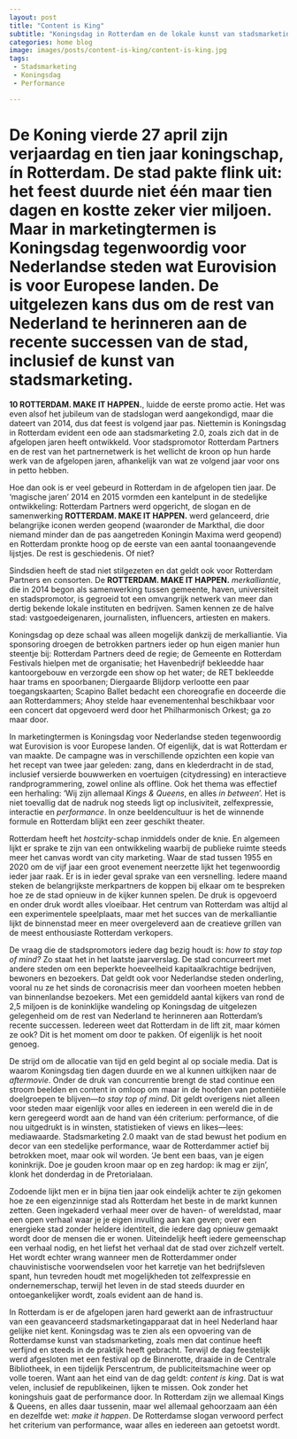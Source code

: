 ```yaml
---
layout: post
title: "Content is King"
subtitle: "Koningsdag in Rotterdam en de lokale kunst van stadsmarketing."
categories: home blog
image: images/posts/content-is-king/content-is-king.jpg
tags:
 - Stadsmarketing
 - Koningsdag
 - Performance

---
```

# De Koning vierde 27 april zijn verjaardag en tien jaar koningschap, ín Rotterdam. De stad pakte flink uit: het feest duurde niet één maar tien dagen en kostte zeker vier miljoen. Maar in marketingtermen is Koningsdag tegenwoordig voor Nederlandse steden wat Eurovision is voor Europese landen. De uitgelezen kans dus om de rest van Nederland te herinneren aan de recente successen van de stad, inclusief de kunst van stadsmarketing.

**10 ROTTERDAM. MAKE IT HAPPEN.**, luidde de eerste promo actie. Het was even alsof het jubileum van de stadslogan werd aangekondigd, maar die dateert van 2014, dus dat feest is volgend jaar pas. Niettemin is Koningsdag in Rotterdam evident een ode aan stadsmarketing 2.0, zoals zich dat in de afgelopen jaren heeft ontwikkeld. Voor stadspromotor Rotterdam Partners en de rest van het partnernetwerk is het wellicht de kroon op hun harde werk van de afgelopen jaren, afhankelijk van wat ze volgend jaar voor ons in petto hebben.

Hoe dan ook is er veel gebeurd in Rotterdam in de afgelopen tien jaar. De ‘magische jaren’ 2014 en 2015 vormden een kantelpunt in de stedelijke ontwikkeling: Rotterdam Partners werd opgericht, de slogan en de samenwerking **ROTTERDAM. MAKE IT HAPPEN.** werd gelanceerd, drie belangrijke iconen werden geopend (waaronder de Markthal, die door niemand minder dan de pas aangetreden Koningin Maxima werd geopend) en Rotterdam pronkte hoog op de eerste van een aantal toonaangevende lijstjes. De rest is geschiedenis. Of niet?

Sindsdien heeft de stad niet stilgezeten en dat geldt ook voor Rotterdam Partners en consorten. De **ROTTERDAM. MAKE IT HAPPEN.** _merkalliantie_, die in 2014 begon als samenwerking tussen gemeente, haven, universiteit en stadspromotor, is gegroeid tot een omvangrijk netwerk van meer dan dertig bekende lokale instituten en bedrijven. Samen kennen ze de halve stad: vastgoedeigenaren, journalisten, influencers, artiesten en makers. 

Koningsdag op deze schaal was alleen mogelijk dankzij de merkalliantie. Via sponsoring droegen de betrokken partners ieder op hun eigen manier hun steentje bij: Rotterdam Partners deed de regie; de Gemeente en Rotterdam Festivals hielpen met de organisatie; het Havenbedrijf bekleedde haar kantoorgebouw en verzorgde een show op het water; de RET bekleedde haar trams en spoorbanen; Diergaarde Blijdorp verlootte een paar toegangskaarten; Scapino Ballet bedacht een choreografie en doceerde die aan Rotterdammers; Ahoy stelde haar evenementenhal beschikbaar voor een concert dat opgevoerd werd door het Philharmonisch Orkest; ga zo maar door.

In marketingtermen is Koningsdag voor Nederlandse steden tegenwoordig wat Eurovision is voor Europese landen. Of eigenlijk, dat is wat Rotterdam er van maakte. De campagne was in verschillende opzichten een kopie van het recept van twee jaar geleden: zang, dans en klederdracht in de stad, inclusief versierde bouwwerken en voertuigen (citydressing) en interactieve randprogrammering, zowel online als offline. Ook het thema was effectief een herhaling: ‘Wij zijn allemaal _Kings & Queens_, en alles _in between_’. Het is niet toevallig dat de nadruk nog steeds ligt op inclusiviteit, zelfexpressie, interactie en _performance_. In onze beeldencultuur is het de winnende formule en Rotterdam blijkt een zeer geschikt theater.

Rotterdam heeft het _hostcity_-schap inmiddels onder de knie. En algemeen lijkt er sprake te zijn van een ontwikkeling waarbij de publieke ruimte steeds meer het canvas wordt van city marketing. Waar de stad tussen 1955 en 2020 om de vijf jaar een groot evenement neerzette lijkt het tegenwoordig ieder jaar raak. Er is in ieder geval sprake van een versnelling. Iedere maand steken de belangrijkste merkpartners de koppen bij elkaar om te bespreken hoe ze de stad opnieuw in de kijker kunnen spelen. De druk is opgevoerd en onder druk wordt alles vloeibaar. Het centrum van Rotterdam was altijd al een experimentele speelplaats, maar met het succes van de merkalliantie lijkt de binnenstad meer en meer overgeleverd aan de creatieve grillen van de meest enthousiaste Rotterdam verkopers.

De vraag die de stadspromotors iedere dag bezig houdt is: _how to stay top of mind?_ Zo staat het in het laatste jaarverslag. De stad concurreert met andere steden om een beperkte hoeveelheid kapitaalkrachtige bedrijven, bewoners en bezoekers. Dat geldt ook voor Nederlandse steden onderling, vooral nu ze het sinds de coronacrisis meer dan voorheen moeten hebben van binnenlandse bezoekers. Met een gemiddeld aantal kijkers van rond de 2,5 miljoen is de koninklijke wandeling  op Koningsdag de uitgelezen gelegenheid om de rest van Nederland te herinneren aan Rotterdam’s recente successen. Iedereen weet dat Rotterdam in de lift zit, maar kómen ze ook? Dit is het moment om door te pakken. Of eigenlijk is het nooit genoeg.

De strijd om de allocatie van tijd en geld begint al op sociale media. Dat is waarom Koningsdag tien dagen duurde en we al kunnen uitkijken naar de _aftermovie_. Onder de druk van concurrentie brengt de stad continue een stroom beelden en content in omloop om maar in de hoofden van potentiële doelgroepen te blijven—_to stay top of mind_. Dit geldt overigens niet alleen voor steden maar eigenlijk voor alles en iedereen in een wereld die in de kern geregeerd wordt aan de hand van één criterium: performance, of die nou uitgedrukt is in winsten, statistieken of views en likes—lees: mediawaarde. Stadsmarketing 2.0 maakt van de stad bewust het podium en decor van een stedelijke performance, waar de Rotterdammer actief bij betrokken moet, maar ook wil worden. ‘Je bent een baas, van je eigen koninkrijk. Doe je gouden kroon maar op en zeg hardop: ik mag er zijn’, klonk het donderdag in de Pretorialaan.

Zodoende lijkt men er in bijna tien jaar ook eindelijk achter te zijn gekomen hoe ze een eigenzinnige stad als Rotterdam het beste in de markt kunnen zetten. Geen ingekaderd verhaal meer over de haven- of wereldstad, maar een open verhaal waar je je eigen invulling aan kan geven; over een energieke stad zonder heldere identiteit, die iedere dag opnieuw gemaakt wordt door de mensen die er wonen. Uiteindelijk heeft iedere gemeenschap een verhaal nodig, en het liefst het verhaal dat de stad over zichzelf vertelt. Het wordt echter wrang wanneer men de Rotterdammer onder chauvinistische voorwendselen voor het karretje van het bedrijfsleven spant, hun tevreden houdt met mogelijkheden tot zelfexpressie en ondernemerschap, terwijl het leven in de stad steeds duurder en ontoegankelijker wordt, zoals evident aan de hand is. 

In Rotterdam is er de afgelopen jaren hard gewerkt aan de infrastructuur van een geavanceerd stadsmarketingapparaat dat in heel Nederland haar gelijke niet kent. Koningsdag was te zien als een opvoering van de Rotterdamse kunst van stadsmarketing, zoals men dat continue heeft verfijnd en steeds in de praktijk heeft gebracht. Terwijl de dag feestelijk werd afgesloten met een festival op de Binnerotte, draaide in de Centrale Bibliotheek, in een tijdelijk Perscentrum, de publiciteitsmachine weer op volle toeren. Want aan het eind van de dag geldt: _content is king_. Dat is wat velen, inclusief de republikeinen, lijken te missen. Ook zonder het koningshuis gaat de performance door. In Rotterdam zijn we allemaal Kings & Queens, en alles daar tussenin, maar wel allemaal gehoorzaam aan één en dezelfde wet: _make it happen_. De Rotterdamse slogan verwoord perfect het criterium van performance, waar alles en iedereen aan getoetst wordt.